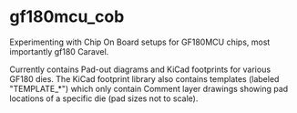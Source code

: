 # gf180mcu_cob
Experimenting with Chip On Board setups for GF180MCU chips, most importantly gf180 Caravel.

Currently contains Pad-out diagrams and KiCad footprints for various GF180 dies. The KiCad footprint library also contains templates (labeled "TEMPLATE_*") which only contain Comment layer drawings showing pad locations of a specific die (pad sizes not to scale).

